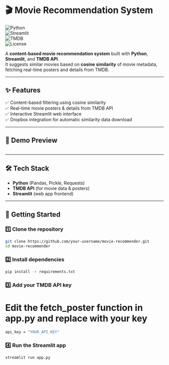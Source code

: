 # 🎬 Movie Recommendation System  

![Python](https://img.shields.io/badge/Python-3.8%2B-blue)  
![Streamlit](https://img.shields.io/badge/Streamlit-App-red)  
![TMDB](https://img.shields.io/badge/TMDB-API-green)  
![License](https://img.shields.io/badge/License-MIT-yellow)  

A **content-based movie recommendation system** built with **Python**, **Streamlit**, and **TMDB API**.  
It suggests similar movies based on **cosine similarity** of movie metadata, fetching real-time posters and details from TMDB.  

---

## ✨ Features  
✅ Content-based filtering using cosine similarity  
✅ Real-time movie posters & details from TMDB API  
✅ Interactive Streamlit web interface  
✅ Dropbox integration for automatic similarity data download  

---

## 📸 Demo Preview  


![<img width="1489" height="662" alt="image" src="https://github.com/user-attachments/assets/90d15de5-61f1-46eb-a864-7732cc959d1e" />](https://via.placeholder.com/900x400.png?text=Add+Screenshot+Here)  

---

## 🛠️ Tech Stack  
- **Python** (Pandas, Pickle, Requests)  
- **TMDB API** (for movie data & posters)  
- **Streamlit** (web app frontend)  

---

## 🚀 Getting Started  

### 1️⃣ Clone the repository  
```bash
git clone https://github.com/your-username/movie-recommender.git
cd movie-recommender
```
### 2️⃣ Install dependencies
```bash
pip install -r requirements.txt
```
### 3️⃣ Add your TMDB API key
# Edit the fetch_poster function in app.py and replace with your key
```bash
api_key = "YOUR_API_KEY"
```
### 4️⃣ Run the Streamlit app
```bash
streamlit run app.py
```
